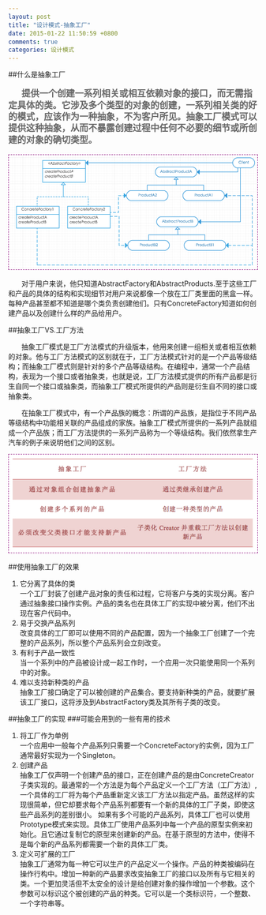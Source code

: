 ```yaml
---
layout: post
title: "设计模式-抽象工厂"
date: 2015-01-22 11:50:59 +0800
comments: true
categories: 设计模式
---
```


##什么是抽象工厂
<p style="color:#666666;font-weight:bold;font-size:18px;line-height: 130%;text-indent:20pt">
提供一个创建一系列相关或相互依赖对象的接口，而无需指定具体的类。它涉及多个类型的对象的创建，一系列相关类的好的模式，应该作为一种抽象，不为客户所见。抽象工厂模式可以提供这种抽象，从而不暴露创建过程中任何不必要的细节或所创建的对象的确切类型。
</p>
<div style="text-align:center">
<img src = "/images/抽象工厂类图.png" style = "border:1px dashed #930f83;align:center"/>
</div>
<p style = "text-indent:20pt;">对于用户来说，他只知道AbstractFactory和AbstractProducts.至于这些工厂和产品的具体的结构和实现细节对用户来说都像一个放在工厂类里面的黑盒一样。每种产品甚至都不知道是哪个类负责创建他们。只有ConcreteFactory知道如何创建产品以及创建什么样的产品给用户。

##抽象工厂VS.工厂方法
<p style = "text-indent:20pt;">抽象工厂模式是工厂方法模式的升级版本，他用来创建一组相关或者相互依赖的对象。他与工厂方法模式的区别就在于，工厂方法模式针对的是一个产品等级结构；而抽象工厂模式则是针对的多个产品等级结构。在编程中，通常一个产品结构，表现为一个接口或者抽象类，也就是说，工厂方法模式提供的所有产品都是衍生自同一个接口或抽象类，而抽象工厂模式所提供的产品则是衍生自不同的接口或抽象类。

<p style = "text-indent:20pt;">在抽象工厂模式中，有一个产品族的概念：所谓的产品族，是指位于不同产品等级结构中功能相关联的产品组成的家族。抽象工厂模式所提供的一系列产品就组成一个产品族；而工厂方法提供的一系列产品称为一个等级结构。我们依然拿生产汽车的例子来说明他们之间的区别。
<div style="text-align:center">
<img src = "/images/抽象工厂VS.工厂方法.png" style = "border:1px dashed #930f83;align:center"/>
</div>


##使用抽象工厂的效果
<ol>
<li> 它分离了具体的类</li>
一个工厂封装了创建产品对象的责任和过程，它将客户与类的实现分离。客户通过抽象接口操作实例。产品的类名也在具体工厂的实现中被分离，他们不出现在客户代码中。
<li>易于交换产品系列</li>
改变具体的工厂即可以使用不同的产品配置，因为一个抽象工厂创建了一个完整的产品系列，所以整个产品系列会立刻改变。
<li>有利于产品一致性</li>
当一个系列中的产品被设计成一起工作时，一个应用一次只能使用同一个系列中的对象。
<li>难以支持新种类的产品</li>
抽象工厂接口确定了可以被创建的产品集合。要支持新种类的产品，就要扩展该工厂接口，这将涉及到AbstractFactory类及其所有子类的改变。
</ol>


##抽象工厂的实现
###可能会用到的一些有用的技术
<ol>
<li>将工厂作为单例</li>
一个应用中一般每个产品系列只需要一个ConcreteFactory的实例，因为工厂通常最好实现为一个Singleton。
<li>创建产品</li>
抽象工厂仅声明一个创建产品的接口，正在创建产品的是由ConcreteCreator子类实现的。最通常的一个方法是为每个产品定义一个工厂方法（工厂方法）,一个具体的工厂将为每个产品重新定义该工厂方法以指定产品。虽然这样的实现很简单，但它却要求每个产品系列都要有一个新的具体的工厂子类，即使这些产品系列的差别很小。
如果有多个可能的产品系列，具体工厂也可以使用Prototype模式来实现。具体工厂使用产品系列中每一个产品的原型实例来初始化。且它通过复制它的原型来创建新的产品。在基于原型的方法中，使得不是每个新的产品系列都需要一个新的具体工厂类。
<li>定义可扩展的工厂</li>
抽象工厂通常为每一种它可以生产的产品定义一个操作。产品的种类被编码在操作行构中。增加一种新的产品要求改变抽象工厂的接口以及所有与它相关的类。一个更加灵活但不太安全的设计是给创建对象的操作增加一个参数。这个参数可以标识这个被创建的产品的种类。它可以是一个类标识符，一个整数、一个字符串等。
</ol>


